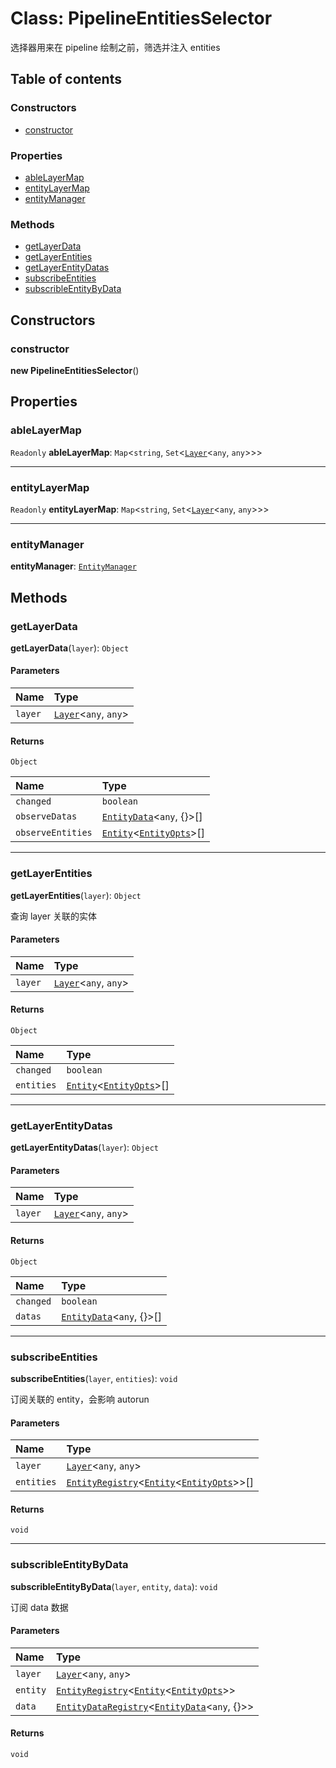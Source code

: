 # Class: PipelineEntitiesSelector

选择器用来在 pipeline 绘制之前，筛选并注入 entities

## Table of contents

### Constructors

* [constructor](/auto-docs/free-layout-editor/classes/PipelineEntitiesSelector.md#constructor)

### Properties

* [ableLayerMap](/auto-docs/free-layout-editor/classes/PipelineEntitiesSelector.md#ablelayermap)
* [entityLayerMap](/auto-docs/free-layout-editor/classes/PipelineEntitiesSelector.md#entitylayermap)
* [entityManager](/auto-docs/free-layout-editor/classes/PipelineEntitiesSelector.md#entitymanager)

### Methods

* [getLayerData](/auto-docs/free-layout-editor/classes/PipelineEntitiesSelector.md#getlayerdata)
* [getLayerEntities](/auto-docs/free-layout-editor/classes/PipelineEntitiesSelector.md#getlayerentities)
* [getLayerEntityDatas](/auto-docs/free-layout-editor/classes/PipelineEntitiesSelector.md#getlayerentitydatas)
* [subscribeEntities](/auto-docs/free-layout-editor/classes/PipelineEntitiesSelector.md#subscribeentities)
* [subscribleEntityByData](/auto-docs/free-layout-editor/classes/PipelineEntitiesSelector.md#subscribleentitybydata)

## Constructors

### constructor

**new PipelineEntitiesSelector**()

## Properties

### ableLayerMap

`Readonly` **ableLayerMap**: `Map`<`string`, `Set`<[`Layer`](/auto-docs/free-layout-editor/classes/Layer.md)<`any`, `any`>>>

***

### entityLayerMap

`Readonly` **entityLayerMap**: `Map`<`string`, `Set`<[`Layer`](/auto-docs/free-layout-editor/classes/Layer.md)<`any`, `any`>>>

***

### entityManager

**entityManager**: [`EntityManager`](/auto-docs/free-layout-editor/classes/EntityManager.md)

## Methods

### getLayerData

**getLayerData**(`layer`): `Object`

#### Parameters

| Name | Type |
| :------ | :------ |
| `layer` | [`Layer`](/auto-docs/free-layout-editor/classes/Layer.md)<`any`, `any`> |

#### Returns

`Object`

| Name | Type |
| :------ | :------ |
| `changed` | `boolean` |
| `observeDatas` | [`EntityData`](/auto-docs/free-layout-editor/classes/EntityData.md)<`any`, {}>\[] |
| `observeEntities` | [`Entity`](/auto-docs/free-layout-editor/classes/Entity-1.md)<[`EntityOpts`](/auto-docs/free-layout-editor/interfaces/EntityOpts.md)>\[] |

***

### getLayerEntities

**getLayerEntities**(`layer`): `Object`

查询 layer 关联的实体

#### Parameters

| Name | Type |
| :------ | :------ |
| `layer` | [`Layer`](/auto-docs/free-layout-editor/classes/Layer.md)<`any`, `any`> |

#### Returns

`Object`

| Name | Type |
| :------ | :------ |
| `changed` | `boolean` |
| `entities` | [`Entity`](/auto-docs/free-layout-editor/classes/Entity-1.md)<[`EntityOpts`](/auto-docs/free-layout-editor/interfaces/EntityOpts.md)>\[] |

***

### getLayerEntityDatas

**getLayerEntityDatas**(`layer`): `Object`

#### Parameters

| Name | Type |
| :------ | :------ |
| `layer` | [`Layer`](/auto-docs/free-layout-editor/classes/Layer.md)<`any`, `any`> |

#### Returns

`Object`

| Name | Type |
| :------ | :------ |
| `changed` | `boolean` |
| `datas` | [`EntityData`](/auto-docs/free-layout-editor/classes/EntityData.md)<`any`, {}>\[] |

***

### subscribeEntities

**subscribeEntities**(`layer`, `entities`): `void`

订阅关联的 entity，会影响 autorun

#### Parameters

| Name | Type |
| :------ | :------ |
| `layer` | [`Layer`](/auto-docs/free-layout-editor/classes/Layer.md)<`any`, `any`> |
| `entities` | [`EntityRegistry`](/auto-docs/free-layout-editor/interfaces/EntityRegistry.md)<[`Entity`](/auto-docs/free-layout-editor/classes/Entity-1.md)<[`EntityOpts`](/auto-docs/free-layout-editor/interfaces/EntityOpts.md)>>\[] |

#### Returns

`void`

***

### subscribleEntityByData

**subscribleEntityByData**(`layer`, `entity`, `data`): `void`

订阅 data 数据

#### Parameters

| Name | Type |
| :------ | :------ |
| `layer` | [`Layer`](/auto-docs/free-layout-editor/classes/Layer.md)<`any`, `any`> |
| `entity` | [`EntityRegistry`](/auto-docs/free-layout-editor/interfaces/EntityRegistry.md)<[`Entity`](/auto-docs/free-layout-editor/classes/Entity-1.md)<[`EntityOpts`](/auto-docs/free-layout-editor/interfaces/EntityOpts.md)>> |
| `data` | [`EntityDataRegistry`](/auto-docs/free-layout-editor/interfaces/EntityDataRegistry.md)<[`EntityData`](/auto-docs/free-layout-editor/classes/EntityData.md)<`any`, {}>> |

#### Returns

`void`
